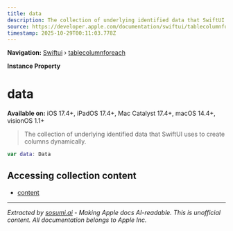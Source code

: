 ```yaml
---
title: data
description: The collection of underlying identified data that SwiftUI uses to create columns dynamically.
source: https://developer.apple.com/documentation/swiftui/tablecolumnforeach/data
timestamp: 2025-10-29T00:11:03.778Z
---
```


**Navigation:** [Swiftui](/documentation/swiftui) › [tablecolumnforeach](/documentation/swiftui/tablecolumnforeach)

**Instance Property**

# data

**Available on:** iOS 17.4+, iPadOS 17.4+, Mac Catalyst 17.4+, macOS 14.4+, visionOS 1.1+

> The collection of underlying identified data that SwiftUI uses to create columns dynamically.

```swift
var data: Data
```

## Accessing collection content

- [content](/documentation/swiftui/tablecolumnforeach/content)

---

*Extracted by [sosumi.ai](https://sosumi.ai) - Making Apple docs AI-readable.*
*This is unofficial content. All documentation belongs to Apple Inc.*
